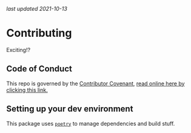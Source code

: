 *last updated 2021-10-13*
# Contributing
Exciting!?

## Code of Conduct
This repo is governed by the [Contributor Covenant](https://www.contributor-covenant.org/version/2/1/code_of_conduct/),
[read online here by clicking this link.](https://www.contributor-covenant.org/version/2/1/code_of_conduct/)

## Setting up your dev environment
This package uses [`poetry`](https://python-poetry.org) to manage dependencies and build stuff.